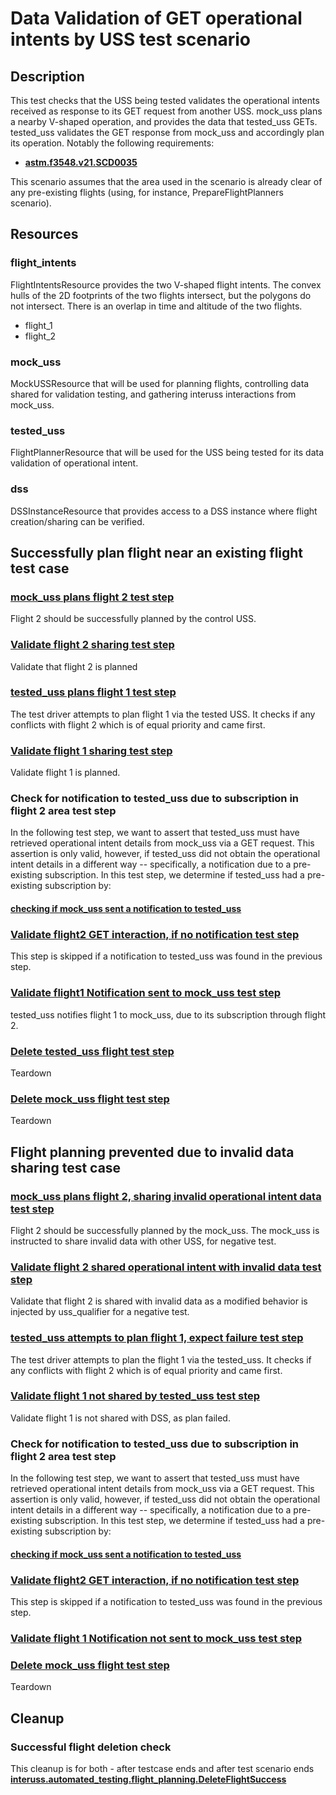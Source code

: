 # Data Validation of GET operational intents by USS test scenario

## Description
This test checks that the USS being tested validates the operational intents received as response to its GET request from another USS.
mock_uss plans a nearby V-shaped operation, and provides the data that tested_uss GETs.
tested_uss validates the GET response from mock_uss and accordingly plan its operation.
Notably the following requirements:

- **[astm.f3548.v21.SCD0035](../../../../requirements/astm/f3548/v21.md)**

This scenario assumes that the area used in the scenario is already clear of any pre-existing flights (using, for instance, PrepareFlightPlanners scenario).

## Resources
### flight_intents
FlightIntentsResource provides the two V-shaped flight intents.
The convex hulls of the 2D footprints of the two flights intersect, but the polygons do not intersect.
There is an overlap in time and altitude of the two flights.
- flight_1
- flight_2

### mock_uss
MockUSSResource that will be used for planning flights, controlling data shared for validation testing, and gathering interuss interactions from mock_uss.

### tested_uss
FlightPlannerResource that will be used for the USS being tested for its data validation of operational intent.

### dss
DSSInstanceResource that provides access to a DSS instance where flight creation/sharing can be verified.

## Successfully plan flight near an existing flight test case

### [mock_uss plans flight 2 test step](../../../flight_planning/plan_flight_intent.md)
Flight 2 should be successfully planned by the control USS.

### [Validate flight 2 sharing test step](../validate_shared_operational_intent.md)
Validate that flight 2 is planned

### [tested_uss plans flight 1 test step](../../../flight_planning/plan_flight_intent.md)
The test driver attempts to plan flight 1 via the tested USS. It checks if any conflicts with flight 2
which is of equal priority and came first.

### [Validate flight 1 sharing test step](../validate_shared_operational_intent.md)
Validate flight 1 is planned.

### Check for notification to tested_uss due to subscription in flight 2 area test step
In the following test step, we want to assert that tested_uss must have retrieved operational intent details from
mock_uss via a GET request.  This assertion is only valid, however, if tested_uss did not obtain the  operational
intent details in a different way -- specifically, a notification due to a pre-existing subscription.  In this test
step, we determine if tested_uss had a pre-existing subscription by:

#### [checking if mock_uss sent a notification to tested_uss](test_steps/query_mock_uss_interactions.md)

### [Validate flight2 GET interaction, if no notification test step](test_steps/validate_get_operational_intent.md)
This step is skipped if a notification to tested_uss was found in the previous step.

### [Validate flight1 Notification sent to mock_uss test step](test_steps/validate_notification_operational_intent.md)
tested_uss notifies flight 1 to mock_uss, due to its subscription through flight 2.

### [Delete tested_uss flight test step](../../../flight_planning/delete_flight_intent.md)
Teardown

### [Delete mock_uss flight test step](../../../flight_planning/delete_flight_intent.md)
Teardown

## Flight planning prevented due to invalid data sharing test case
### [mock_uss plans flight 2, sharing invalid operational intent data test step](../../../flight_planning/plan_flight_intent.md)
Flight 2 should be successfully planned by the mock_uss.
The mock_uss is instructed to share invalid data with other USS, for negative test.

### [Validate flight 2 shared operational intent with invalid data test step](test_steps/validate_sharing_operational_intent_but_with_invalid_interuss_data.md)
Validate that flight 2 is shared with invalid data as a modified behavior is injected by uss_qualifier for a negative test.

### [tested_uss attempts to plan flight 1, expect failure test step](test_steps/plan_flight_intent_expect_failed.md)
The test driver attempts to plan the flight 1 via the tested_uss. It checks if any conflicts with flight 2
which is of equal priority and came first.

### [Validate flight 1 not shared by tested_uss test step](../validate_not_shared_operational_intent.md)
Validate flight 1 is not shared with DSS, as plan failed.

### Check for notification to tested_uss due to subscription in flight 2 area test step
In the following test step, we want to assert that tested_uss must have retrieved operational intent details from
mock_uss via a GET request.  This assertion is only valid, however, if tested_uss did not obtain the  operational
intent details in a different way -- specifically, a notification due to a pre-existing subscription.  In this test
step, we determine if tested_uss had a pre-existing subscription by:

#### [checking if mock_uss sent a notification to tested_uss](test_steps/query_mock_uss_interactions.md)

### [Validate flight2 GET interaction, if no notification test step](test_steps/validate_get_operational_intent.md)
This step is skipped if a notification to tested_uss was found in the previous step.

### [Validate flight 1 Notification not sent to mock_uss test step](test_steps/validate_no_notification_operational_intent.md)

### [Delete mock_uss flight test step](../../../flight_planning/delete_flight_intent.md)
Teardown

## Cleanup
### Successful flight deletion check
This cleanup is for both - after testcase ends and after test scenario ends
**[interuss.automated_testing.flight_planning.DeleteFlightSuccess](../../../../requirements/interuss/automated_testing/flight_planning.md)**
